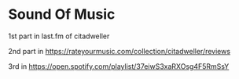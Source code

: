 # Sound Of Music

1st part in last.fm of citadweller

2nd part in https://rateyourmusic.com/collection/citadweller/reviews

3rd in https://open.spotify.com/playlist/37eiwS3xaRXOsg4F5RmSsY